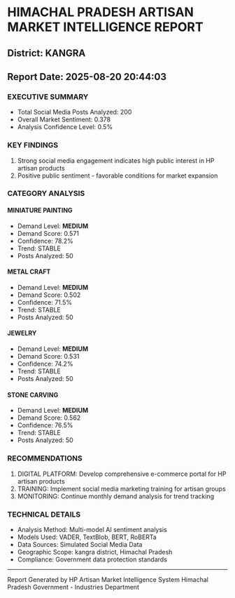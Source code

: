 # HIMACHAL PRADESH ARTISAN MARKET INTELLIGENCE REPORT
## District: KANGRA
## Report Date: 2025-08-20 20:44:03

### EXECUTIVE SUMMARY
- Total Social Media Posts Analyzed: 200
- Overall Market Sentiment: 0.378
- Analysis Confidence Level: 0.5%

### KEY FINDINGS
1. Strong social media engagement indicates high public interest in HP artisan products
2. Positive public sentiment - favorable conditions for market expansion

### CATEGORY ANALYSIS

#### MINIATURE PAINTING
- Demand Level: **MEDIUM**
- Demand Score: 0.571
- Confidence: 78.2%
- Trend: STABLE
- Posts Analyzed: 50

#### METAL CRAFT
- Demand Level: **MEDIUM**
- Demand Score: 0.502
- Confidence: 71.5%
- Trend: STABLE
- Posts Analyzed: 50

#### JEWELRY
- Demand Level: **MEDIUM**
- Demand Score: 0.531
- Confidence: 74.2%
- Trend: STABLE
- Posts Analyzed: 50

#### STONE CARVING
- Demand Level: **MEDIUM**
- Demand Score: 0.562
- Confidence: 76.5%
- Trend: STABLE
- Posts Analyzed: 50

### RECOMMENDATIONS
1. DIGITAL PLATFORM: Develop comprehensive e-commerce portal for HP artisan products
2. TRAINING: Implement social media marketing training for artisan groups
3. MONITORING: Continue monthly demand analysis for trend tracking

### TECHNICAL DETAILS
- Analysis Method: Multi-model AI sentiment analysis
- Models Used: VADER, TextBlob, BERT, RoBERTa
- Data Sources: Simulated Social Media Data
- Geographic Scope: kangra district, Himachal Pradesh
- Compliance: Government data protection standards

---
Report Generated by HP Artisan Market Intelligence System
Himachal Pradesh Government - Industries Department
